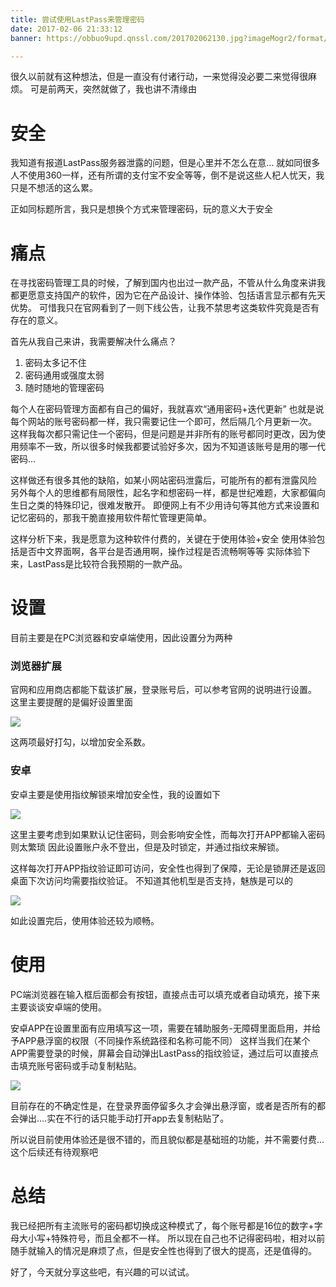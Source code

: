 ```yaml
---
title: 尝试使用LastPass来管理密码
date: 2017-02-06 21:33:12
banner: https://obbuo9upd.qnssl.com/201702062130.jpg?imageMogr2/format/webp

---
```

很久以前就有这种想法，但是一直没有付诸行动，一来觉得没必要二来觉得很麻烦。
可是前两天，突然就做了，我也讲不清缘由

<!--more-->

# 安全

我知道有报道LastPass服务器泄露的问题，但是心里并不怎么在意...
就如同很多人不使用360一样，还有所谓的支付宝不安全等等，倒不是说这些人杞人忧天，我只是不想活的这么累。

正如同标题所言，我只是想换个方式来管理密码，玩的意义大于安全

# 痛点

在寻找密码管理工具的时候，了解到国内也出过一款产品，不管从什么角度来讲我都更愿意支持国产的软件，因为它在产品设计、操作体验、包括语言显示都有先天优势。
可惜我只在官网看到了一则下线公告，让我不禁思考这类软件究竟是否有存在的意义。

首先从我自己来讲，我需要解决什么痛点？
1. 密码太多记不住
2. 密码通用或强度太弱
3. 随时随地的管理密码

每个人在密码管理方面都有自己的偏好，我就喜欢“通用密码+迭代更新”
也就是说每个网站的账号密码都一样，我只需要记住一个即可，然后隔几个月更新一次。
这样我每次都只需记住一个密码，但是问题是并非所有的账号都同时更改，因为使用频率不一致，所以很多时候我都要试验好多次，因为不知道该账号是用的哪一代密码...

这样做还有很多其他的缺陷，如某小网站密码泄露后，可能所有的都有泄露风险
另外每个人的思维都有局限性，起名字和想密码一样，都是世纪难题，大家都偏向生日之类的特殊印记，很难发散开。
即便网上有不少用诗句等其他方式来设置和记忆密码的，那我干脆直接用软件帮忙管理更简单。

这样分析下来，我是愿意为这种软件付费的，关键在于使用体验+安全
使用体验包括是否中文界面啊，各平台是否通用啊，操作过程是否流畅啊等等
实际体验下来，LastPass是比较符合我预期的一款产品。

# 设置


目前主要是在PC浏览器和安卓端使用，因此设置分为两种

### 浏览器扩展

官网和应用商店都能下载该扩展，登录账号后，可以参考官网的说明进行设置。
这里主要提醒的是偏好设置里面

![](https://obbuo9upd.qnssl.com/20170206210039.png?imageMogr2/format/webp)

这两项最好打勾，以增加安全系数。

### 安卓

安卓主要是使用指纹解锁来增加安全性，我的设置如下

![](https://obbuo9upd.qnssl.com/20170206210827.jpg?imageMogr2/format/webp)

这里主要考虑到如果默认记住密码，则会影响安全性，而每次打开APP都输入密码则太繁琐
因此设置账户永不登出，但是及时锁定，并通过指纹来解锁。

这样每次打开APP指纹验证即可访问，安全性也得到了保障，无论是锁屏还是返回桌面下次访问均需要指纹验证。
不知道其他机型是否支持，魅族是可以的

![](https://obbuo9upd.qnssl.com/20170206210805.jpg?imageMogr2/format/webp)

如此设置完后，使用体验还较为顺畅。

# 使用

PC端浏览器在输入框后面都会有按钮，直接点击可以填充或者自动填充，接下来主要谈谈安卓端的使用。

安卓APP在设置里面有应用填写这一项，需要在辅助服务-无障碍里面启用，并给予APP悬浮窗的权限（不同操作系统路径和名称可能不同）
这样当我们在某个APP需要登录的时候，屏幕会自动弹出LastPass的指纹验证，通过后可以直接点击填充账号密码或手动复制粘贴。


![](https://obbuo9upd.qnssl.com/20170206212033.jpg?imageMogr2/format/webp)

目前存在的不确定性是，在登录界面停留多久才会弹出悬浮窗，或者是否所有的都会弹出....实在不行的话只能手动打开app去复制粘贴了。

所以说目前使用体验还是很不错的，而且貌似都是基础班的功能，并不需要付费...
这个后续还有待观察吧

# 总结

我已经把所有主流账号的密码都切换成这种模式了，每个账号都是16位的数字+字母大小写+特殊符号，而且全都不一样。
所以现在自己也不记得密码啦，相对以前随手就输入的情况是麻烦了点，但是安全性也得到了很大的提高，还是值得的。

好了，今天就分享这些吧，有兴趣的可以试试。